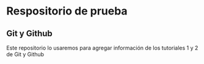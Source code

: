 # Respositorio de prueba
## Git y Github

Este repositorio lo usaremos para agregar información de los tutoriales 1 y 2 de Git y Github